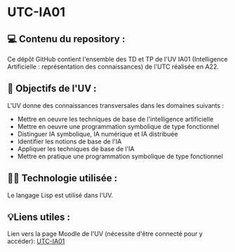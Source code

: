 # UTC-IA01

## 💻︎ Contenu du repository :

Ce dépôt GitHub contient l'ensemble des TD et TP de l'UV IA01 (Intelligence Artificielle : représentation des connaissances) de l'UTC réalisée en A22.

## 🎯 Objectifs de l'UV :

L'UV donne des connaissances transversales dans les domaines suivants : 
- Mettre en oeuvre les techniques de base de l'intelligence artificielle 
- Mettre en oeuvre une programmation symbolique de type fonctionnel
- Distinguer IA symbolique, IA numérique et IA distribuée
- Identifier les notions de base de l'IA
- Appliquer les techniques de base de l'IA
- Mettre en pratique une programmation symbolique de type fonctionnel

## 🧑‍💻 Technologie utilisée :

Le langage Lisp est utilisé dans l'UV.

## 💡Liens utiles :

Lien vers la page Moodle de l'UV (nécessite d'être connecté pour y accéder): [UTC-IA01](https://moodle.utc.fr/course/view.php?id=303)
